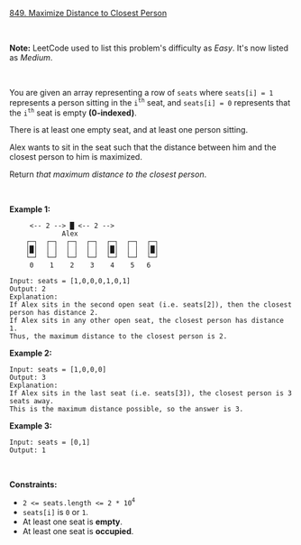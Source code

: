 [849. Maximize Distance to Closest Person](https://leetcode.com/problems/maximize-distance-to-closest-person/)

<br>

**Note:** LeetCode used to list this problem's difficulty as *Easy*.  It's now listed as *Medium*.

<br>

You are given an array representing a row of `seats` where `seats[i] = 1` represents a person sitting in the `i`<sup>`th`</sup> seat, and `seats[i] = 0` represents that the `i`<sup>`th`</sup> seat is empty **(0-indexed)**.

There is at least one empty seat, and at least one person sitting.

Alex wants to sit in the seat such that the distance between him and the closest person to him is maximized. 

Return *that maximum distance to the closest person*.

<br>

**Example 1:**

```
     <-- 2 --> █ <-- 2 -->
             Alex
    ┌─┐  ┌─┐  ┌─┐  ┌─┐  ┌─┐  ┌─┐  ┌─┐
    │█│  │ │  │ │  │ │  │█│  │ │  │█│
    └─┘  └─┘  └─┘  └─┘  └─┘  └─┘  └─┘
     0    1    2    3    4    5   6

Input: seats = [1,0,0,0,1,0,1]
Output: 2
Explanation: 
If Alex sits in the second open seat (i.e. seats[2]), then the closest person has distance 2.
If Alex sits in any other open seat, the closest person has distance 1.
Thus, the maximum distance to the closest person is 2.
```

**Example 2:**

```
Input: seats = [1,0,0,0]
Output: 3
Explanation: 
If Alex sits in the last seat (i.e. seats[3]), the closest person is 3 seats away.
This is the maximum distance possible, so the answer is 3.
```

**Example 3:**

```
Input: seats = [0,1]
Output: 1
```

<br>

**Constraints:**

+    `2 <= seats.length <= 2 * 10`<sup>`4`</sup>
+    `seats[i]` is `0` or `1`.
+    At least one seat is **empty**.
+    At least one seat is **occupied**.
